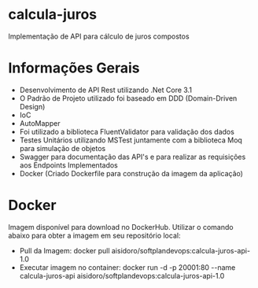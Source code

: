 # calcula-juros
Implementação de API para cálculo de juros compostos

# Informações Gerais
  - Desenvolvimento de API Rest utilizando .Net Core 3.1
  - O Padrão de Projeto utilizado foi baseado em DDD (Domain-Driven Design)
  - IoC
  - AutoMapper
  - Foi utilizado a biblioteca FluentValidator para validação dos dados
  - Testes Unitários utilizando MSTest juntamente com a biblioteca Moq para simulação de objetos
  - Swagger para documentação das API's e para realizar as requisições aos Endpoints Implementados
  - Docker (Criado Dockerfile para construção da imagem da aplicação)

# Docker
Imagem disponível para download no DockerHub. Utilizar o comando abaixo para obter a imagem em seu repositório local:

  - Pull da Imagem: docker pull aisidoro/softplandevops:calcula-juros-api-1.0
  - Executar imagem no container: docker run -d -p 20001:80 --name calcula-juros-api aisidoro/softplandevops:calcula-juros-api-1.0
